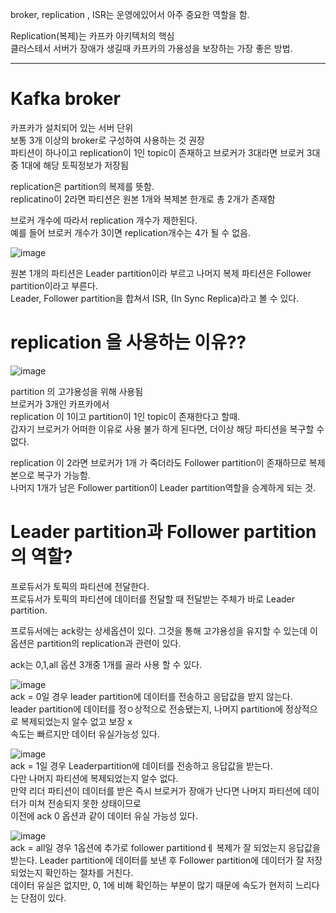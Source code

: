 broker, replication , ISR는 운영에있어서 아주 중요한 역할을 함.  

Replication(복제)는 카프카 아키텍처의 핵심  
클러스테서 서버가 장애가 생길때 카프카의 가용성을 보장하는 가장 좋은 방법.  

<hr>  


# Kafka broker
카프카가 설치되어 있는 서버 단위  
보통 3개 이상의 broker로 구성하여 사용하는 것 권장  
파티션이 하나이고 replication이 1인 topic이 존재하고 브로커가 3대라면
브로커 3대중 1대에 해당 토픽정보가 저장됨

replication은 partition의 복제를 뜻함.  
replicatino이 2라면 파티션은 원본 1개와 복제본 한개로 총 2개가 존재함  

브로커 개수에 따라서 replication 개수가 제한된다.  
예를 들어 브로커 개수가 3이면 replication개수는 4가 될 수 없음.  

![image](https://user-images.githubusercontent.com/67637716/200744503-33cdd909-7a50-412d-becd-90b930a61119.png)   

원본 1개의 파티션은 Leader partition이라 부르고 나머지 복제 파티션은 Follower partition이라고 부른다.  
Leader, Follower partition을 합쳐서 ISR, (In Sync Replica)라고 볼 수 있다.  

# replication 을 사용하는 이유??
![image](https://user-images.githubusercontent.com/67637716/200744966-9be18797-2720-4a0b-b128-59d610e18d57.png)  

partition 의 고갸용성을 위해 사용됨  
브로커가 3개인 카프카에서  
replication 이 1이고 partition이 1인 topic이 존재한다고 할때.  
갑자기 브로커가 어떠한 이유로 사용 불가 하게 된다면,  더이상 해당 파티션을 복구할 수 없다.  

replication 이 2라면 브로커가 1개 가 죽더라도 Follower partition이 존재하므로 복제본으로 복구가 가능함.  
나머지 1개가 남은 Follower partition이 Leader partition역할을 승계하게 되는 것.  

# Leader partition과 Follower partition의 역할?
프로듀서가 토픽의 파티션에 전달한다.  
프로듀서가 토픽의 파티션에 데이터를 전달할 때 전달받는 주체가 바로 Leader partition.  

프로듀서에는 ack랑는 상세옵션이 있다. 그것을 통해 고갸용성을 유지할 수 있는데 이 옵션은 partition의 replication과 관련이 있다.  

ack는 0,1,all 옵션 3개중 1개를 골라 사용 할 수 있다.  

![image](https://user-images.githubusercontent.com/67637716/200745565-752d78fb-7422-4e14-a804-e025bcfc49eb.png)  
ack = 0일 경우 leader partition에 데이터를 전송하고 응답값을 받지 않는다.  
leader partition에 데이터를 정ㅇ상적으로 전송됐는지, 나머지 partition에 정상적으로 복제되었는지 알수 없고 보장 x  
속도는 빠르지만 데이터 유실가능성 있다.  
 
![image](https://user-images.githubusercontent.com/67637716/200745904-8cd66c9c-90f8-4eb1-a024-aaeae8781950.png)  
ack = 1일 경우  Leaderpartition에 데이터를 전송하고 응답값을 받는다.  
다만 나머지 파티션에 복제되었는지 알수 없다.  
만약 리더 파티션이 데이터를 받은 즉시 브로커가 장애가 난다면 나머지 파티션에 데이터가 미쳐 전송되지 못한 상태이므로  
이전에 ack 0 옵션과 같이 데이터 유실 가능성 있다.  

![image](https://user-images.githubusercontent.com/67637716/200745962-e33f72f1-5bd9-423b-85d9-5bd6a335b195.png)  
ack = all일 경우 1옵션에 추가로 follower partitiondㅔ 복제가 잘 되었는지 응답값을 받는다.
Leader partition에 데이터를 보낸 후 Follower partition에 데이터가 잘 저장되었는지 확인하는 절차를 거친다.  
데이터 유실은 없지만, 0, 1에 비해 확인하는 부분이 많기 때문에 속도가 현저히 느리다는 단점이 있다.




